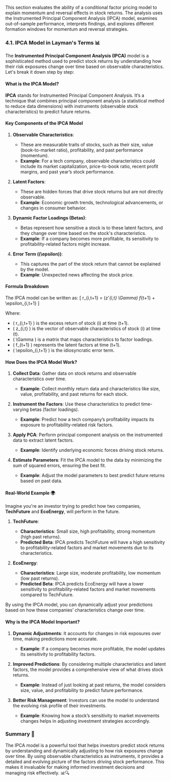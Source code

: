 This section evaluates the ability of a conditional factor pricing model to explain momentum and reversal effects in stock returns. The analysis uses the Instrumented Principal Component Analysis (IPCA) model, examines out-of-sample performance, interprets findings, and explores different formation windows for momentum and reversal strategies.

### 4.1. IPCA Model in Layman's Terms 📊

The **Instrumented Principal Component Analysis (IPCA)** model is a sophisticated method used to predict stock returns by understanding how their risk exposures change over time based on observable characteristics. Let's break it down step by step:

#### What is the IPCA Model?

**IPCA** stands for Instrumented Principal Component Analysis. It’s a technique that combines principal component analysis (a statistical method to reduce data dimensions) with instruments (observable stock characteristics) to predict future returns.

#### Key Components of the IPCA Model

1. **Observable Characteristics**:
   - These are measurable traits of stocks, such as their size, value (book-to-market ratio), profitability, and past performance (momentum).
   - **Example**: For a tech company, observable characteristics could include its market capitalization, price-to-book ratio, recent profit margins, and past year’s stock performance.

2. **Latent Factors**:
   - These are hidden forces that drive stock returns but are not directly observable.
   - **Example**: Economic growth trends, technological advancements, or changes in consumer behavior.

3. **Dynamic Factor Loadings (Betas)**:
   - Betas represent how sensitive a stock is to these latent factors, and they change over time based on the stock's characteristics.
   - **Example**: If a company becomes more profitable, its sensitivity to profitability-related factors might increase.

4. **Error Term (\(\epsilon\))**:
   - This captures the part of the stock return that cannot be explained by the model.
   - **Example**: Unexpected news affecting the stock price.

#### Formula Breakdown

The IPCA model can be written as:
\[ r_{i,t+1} = (z'_{i,t} \Gamma) f_{t+1} + \epsilon_{i,t+1} \]

Where:
- \( r_{i,t+1} \) is the excess return of stock \(i\) at time \(t+1\).
- \( z_{i,t} \) is the vector of observable characteristics of stock \(i\) at time \(t\).
- \( \Gamma \) is a matrix that maps characteristics to factor loadings.
- \( f_{t+1} \) represents the latent factors at time \(t+1\).
- \( \epsilon_{i,t+1} \) is the idiosyncratic error term.

#### How Does the IPCA Model Work?

1. **Collect Data**: Gather data on stock returns and observable characteristics over time.
   - **Example**: Collect monthly return data and characteristics like size, value, profitability, and past returns for each stock.

2. **Instrument the Factors**: Use these characteristics to predict time-varying betas (factor loadings).
   - **Example**: Predict how a tech company’s profitability impacts its exposure to profitability-related risk factors.

3. **Apply PCA**: Perform principal component analysis on the instrumented data to extract latent factors.
   - **Example**: Identify underlying economic forces driving stock returns.

4. **Estimate Parameters**: Fit the IPCA model to the data by minimizing the sum of squared errors, ensuring the best fit.
   - **Example**: Adjust the model parameters to best predict future returns based on past data.

#### Real-World Example 🌍

Imagine you're an investor trying to predict how two companies, **TechFuture** and **EcoEnergy**, will perform in the future.

1. **TechFuture**:
   - **Characteristics**: Small size, high profitability, strong momentum (high past returns).
   - **Predicted Beta**: IPCA predicts TechFuture will have a high sensitivity to profitability-related factors and market movements due to its characteristics.

2. **EcoEnergy**:
   - **Characteristics**: Large size, moderate profitability, low momentum (low past returns).
   - **Predicted Beta**: IPCA predicts EcoEnergy will have a lower sensitivity to profitability-related factors and market movements compared to TechFuture.

By using the IPCA model, you can dynamically adjust your predictions based on how these companies’ characteristics change over time.

#### Why is the IPCA Model Important?

1. **Dynamic Adjustments**: It accounts for changes in risk exposures over time, making predictions more accurate.
   - **Example**: If a company becomes more profitable, the model updates its sensitivity to profitability factors.

2. **Improved Predictions**: By considering multiple characteristics and latent factors, the model provides a comprehensive view of what drives stock returns.
   - **Example**: Instead of just looking at past returns, the model considers size, value, and profitability to predict future performance.

3. **Better Risk Management**: Investors can use the model to understand the evolving risk profile of their investments.
   - **Example**: Knowing how a stock’s sensitivity to market movements changes helps in adjusting investment strategies accordingly.

### Summary 🌟

The IPCA model is a powerful tool that helps investors predict stock returns by understanding and dynamically adjusting to how risk exposures change over time. By using observable characteristics as instruments, it provides a detailed and evolving picture of the factors driving stock performance. This makes it invaluable for making informed investment decisions and managing risk effectively. 📊🔍

